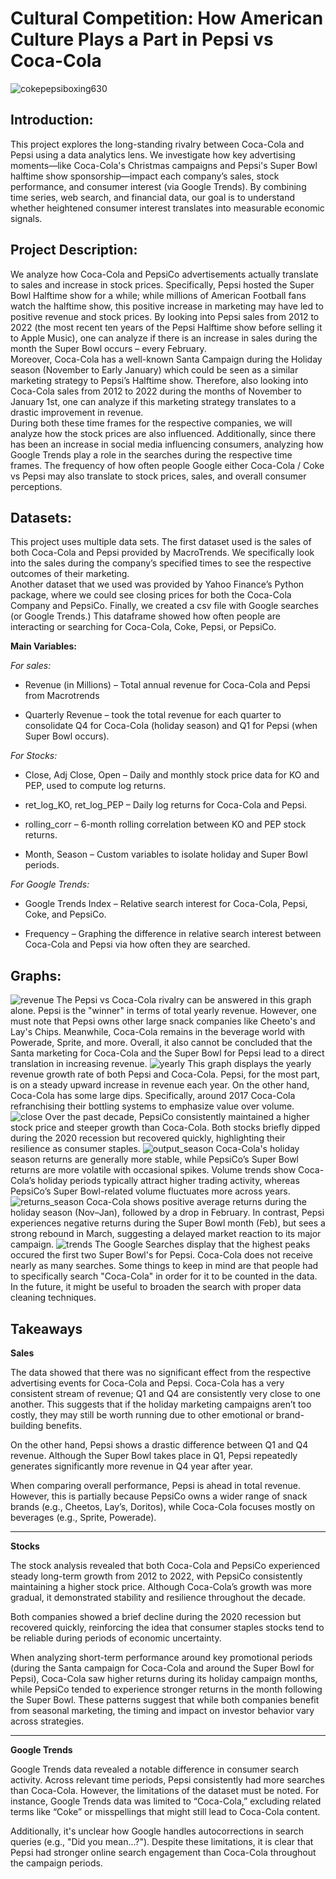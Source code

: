 # Cultural Competition: How American Culture Plays a Part in Pepsi vs Coca-Cola  #

![cokepepsiboxing630](https://github.com/user-attachments/assets/ed2627e3-cb53-4c2f-8367-945647d69d95)

## Introduction: ##
This project explores the long-standing rivalry between Coca-Cola and Pepsi using a data analytics lens. We investigate how key advertising moments—like Coca-Cola's Christmas campaigns and Pepsi's Super Bowl halftime show sponsorship—impact each company’s sales, stock performance, and consumer interest (via Google Trends). By combining time series, web search, and financial data, our goal is to understand whether heightened consumer interest translates into measurable economic signals. 

 
## Project Description: ##
We analyze how Coca-Cola and PepsiCo advertisements actually translate to sales and increase in stock prices.  Specifically, Pepsi hosted the Super Bowl Halftime show for a while; while millions of American Football fans watch the halftime show, this positive increase in marketing may have led to positive revenue and stock prices.  By looking into Pepsi sales from 2012 to 2022 (the most recent ten years of the Pepsi Halftime show before selling it to Apple Music), one can analyze if there is an increase in sales during the month the Super Bowl occurs – every February.   
Moreover, Coca-Cola has a well-known Santa Campaign during the Holiday season (November to Early January) which could be seen as a similar marketing strategy to Pepsi’s Halftime show.  Therefore, also looking into Coca-Cola sales from 2012 to 2022 during the months of November to January 1st, one can analyze if this marketing strategy translates to a drastic improvement in revenue.   
During both these time frames for the respective companies, we will analyze how the stock prices are also influenced.  Additionally, since there has been an increase in social media influencing consumers, analyzing how Google Trends play a role in the searches during the respective time frames.  The frequency of how often people Google either Coca-Cola / Coke vs Pepsi may also translate to stock prices, sales, and overall consumer perceptions.   

 
## Datasets: ##
This project uses multiple data sets. The first dataset used is the sales of both Coca-Cola and Pepsi provided by MacroTrends.  We specifically look into the sales during the company’s specified times to see the respective outcomes of their marketing.   
Another dataset that we used was provided by Yahoo Finance’s Python package, where we could see closing prices for both the Coca-Cola Company and PepsiCo. Finally, we created a csv file with Google searches (or Google Trends.) This dataframe showed how often people are interacting or searching for Coca-Cola, Coke, Pepsi, or PepsiCo.   

**Main Variables:**

*For sales:* 

* Revenue (in Millions) – Total annual revenue for Coca-Cola and Pepsi from Macrotrends 

* Quarterly Revenue – took the total revenue for each quarter to consolidate Q4 for Coca-Cola (holiday season) and Q1 for Pepsi (when Super Bowl occurs).   

 
*For Stocks:*

* Close, Adj Close, Open – Daily and monthly stock price data for KO and PEP, used to compute log returns. 

* ret_log_KO, ret_log_PEP – Daily log returns for Coca-Cola and Pepsi. 

* rolling_corr – 6-month rolling correlation between KO and PEP stock returns. 

* Month, Season – Custom variables to isolate holiday and Super Bowl periods. 


*For Google Trends:*

* Google Trends Index – Relative search interest for Coca-Cola, Pepsi, Coke, and PepsiCo.
  
* Frequency – Graphing the difference in relative search interest between Coca-Cola and Pepsi via how often they are searched. 
 

## Graphs: ##
![revenue](https://github.com/user-attachments/assets/202ee4d0-de62-406b-aefa-f8676b4c5930)
The Pepsi vs Coca-Cola rivalry can be answered in this graph alone.  Pepsi is the "winner" in terms of total yearly revenue.  However, one must note that Pepsi owns other large snack companies like Cheeto's and Lay's Chips.  Meanwhile, Coca-Cola remains in the beverage world with Powerade, Sprite, and more.  Overall, it also cannot be concluded that the Santa marketing for Coca-Cola and the Super Bowl for Pepsi lead to a direct translation in increasing revenue. 
![yearly](https://github.com/user-attachments/assets/ca9de793-5f40-4e14-a546-7e9a4872df6e)
This graph displays the yearly revenue growth rate of both Pepsi and Coca-Cola.  Pepsi, for the most part, is on a steady upward increase in revenue each year.  On the other hand, Coca-Cola has some large dips.  Specifically, around 2017 Coca-Cola refranchising their bottling systems to emphasize value over volume. 
![close](https://github.com/user-attachments/assets/edb95265-8e35-48ff-9030-75be9068a03d)
Over the past decade, PepsiCo consistently maintained a higher stock price and steeper growth than Coca-Cola. Both stocks briefly dipped during the 2020 recession but recovered quickly, highlighting their resilience as consumer staples.
![output_season](https://github.com/user-attachments/assets/63103721-e56f-42a5-b6f9-441caa8ad41d)
Coca-Cola's holiday season returns are generally more stable, while PepsiCo’s Super Bowl returns are more volatile with occasional spikes. Volume trends show Coca-Cola’s holiday periods typically attract higher trading activity, whereas PepsiCo’s Super Bowl-related volume fluctuates more across years.
![returns_season](https://github.com/user-attachments/assets/88687ce7-1634-4997-a4df-0796df900553)
Coca-Cola shows positive average returns during the holiday season (Nov–Jan), followed by a drop in February. In contrast, Pepsi experiences negative returns during the Super Bowl month (Feb), but sees a strong rebound in March, suggesting a delayed market reaction to its major campaign.
![trends](https://github.com/user-attachments/assets/f20094e6-4a05-4cd8-84ec-85df5f43ce6f)
The Google Searches display that the highest peaks occured the first two Super Bowl's for Pepsi.  Coca-Cola does not receive nearly as many searches.  Some things to keep in mind are that people had to specifically search "Coca-Cola" in order for it to be counted in the data.  In the future, it might be useful to broaden the search with proper data cleaning techniques.


## Takeaways ##

**Sales**

The data showed that there was no significant effect from the respective advertising events for Coca-Cola and Pepsi. Coca-Cola has a very consistent stream of revenue; Q1 and Q4 are consistently very close to one another. This suggests that if the holiday marketing campaigns aren’t too costly, they may still be worth running due to other emotional or brand-building benefits.

On the other hand, Pepsi shows a drastic difference between Q1 and Q4 revenue. Although the Super Bowl takes place in Q1, Pepsi repeatedly generates significantly more revenue in Q4 year after year.

When comparing overall performance, Pepsi is ahead in total revenue. However, this is partially because PepsiCo owns a wider range of snack brands (e.g., Cheetos, Lay’s, Doritos), while Coca-Cola focuses mostly on beverages (e.g., Sprite, Powerade).

---

**Stocks**

The stock analysis revealed that both Coca-Cola and PepsiCo experienced steady long-term growth from 2012 to 2022, with PepsiCo consistently maintaining a higher stock price. Although Coca-Cola’s growth was more gradual, it demonstrated stability and resilience throughout the decade. 

Both companies showed a brief decline during the 2020 recession but recovered quickly, reinforcing the idea that consumer staples stocks tend to be reliable during periods of economic uncertainty. 

When analyzing short-term performance around key promotional periods (during the Santa campaign for Coca-Cola and around the Super Bowl for Pepsi), Coca-Cola saw higher returns during its holiday campaign months, while PepsiCo tended to experience stronger returns in the month following the Super Bowl. These patterns suggest that while both companies benefit from seasonal marketing, the timing and impact on investor behavior vary across strategies.

---

**Google Trends**

Google Trends data revealed a notable difference in consumer search activity. Across relevant time periods, Pepsi consistently had more searches than Coca-Cola. However, the limitations of the dataset must be noted. For instance, Google Trends data was limited to “Coca-Cola,” excluding related terms like “Coke” or misspellings that might still lead to Coca-Cola content.

Additionally, it's unclear how Google handles autocorrections in search queries (e.g., "Did you mean...?"). Despite these limitations, it is clear that Pepsi had stronger online search engagement than Coca-Cola throughout the campaign periods.
